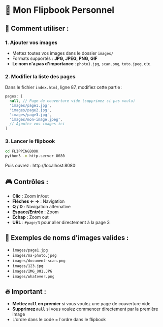 # 📖 Mon Flipbook Personnel

## 🚀 Comment utiliser :

### 1. Ajouter vos images
- Mettez toutes vos images dans le dossier `images/`
- Formats supportés : **JPG, JPEG, PNG, GIF**
- **Le nom n'a pas d'importance** : `photo1.jpg`, `scan.png`, `toto.jpeg`, etc.

### 2. Modifier la liste des pages
Dans le fichier `index.html`, ligne 87, modifiez cette partie :

```javascript
pages: [
  null, // Page de couverture vide (supprimez si pas voulu)
  'images/page1.jpg',
  'images/page2.jpg', 
  'images/page3.jpg',
  'images/mon-image.jpeg',
  // Ajoutez vos images ici
]
```

### 3. Lancer le flipbook
```bash
cd FLIPPINGBOOK
python3 -m http.server 8080
```
Puis ouvrez : http://localhost:8080

## 🎮 Contrôles :
- **Clic** : Zoom in/out
- **Flèches ← →** : Navigation
- **Q / D** : Navigation alternative  
- **Espace/Entrée** : Zoom
- **Échap** : Zoom out
- **URL** : `#page/3` pour aller directement à la page 3

## 📝 Exemples de noms d'images valides :
- `images/page1.jpg`
- `images/ma-photo.jpeg` 
- `images/document-scan.png`
- `images/123.jpg`
- `images/IMG_001.JPG`
- `images/whatever.png`

## 🔥 Important :
- **Mettez `null` en premier** si vous voulez une page de couverture vide
- **Supprimez `null`** si vous voulez commencer directement par la première image
- L'ordre dans le code = l'ordre dans le flipbook
